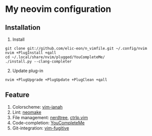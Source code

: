 # My neovim configuration

## Installation
1. Install
```
git clone git://github.com/elic-eon/n_vimfile.git ~/.config/nvim
nvim +PlugInstall +qall
cd ~/.local/share/nvim/plugged/YouCompleteMe/
./install.py --clang-completer
```
2. Update plug-in
```
nvim +PlugUpgrade +PlugUpdate +PlugClean +qall
```

## Feature
1. Colorscheme: [vim-janah](https://github.com/mhinz/vim-janah)
2. Lint: [neomake](https://github.com/neomake/neomake)
3. File management: [nerdtree](https://github.com/scrooloose/nerdtree), [ctrlp.vim](https://github.com/ctrlpvim/ctrlp.vim)
4. Code-completion: [YouCompleteMe](https://github.com/Valloric/YouCompleteMe)
5. Git-integration: [vim-fugitive](https://github.com/tpope/vim-fugitive)
